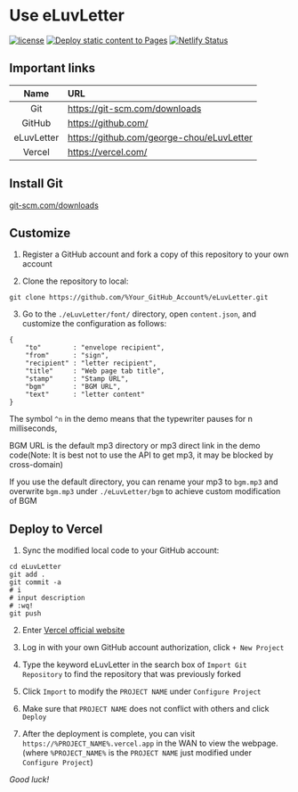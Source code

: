 # Use eLuvLetter

[![license](https://img.shields.io/github/license/george-chou/eLuvLetter.svg)](https://github.com/george-chou/eLuvLetter/blob/master/LICENSE)
[![Deploy static content to Pages](https://github.com/george-chou/eLuvLetter/actions/workflows/static.yml/badge.svg)](https://github.com/george-chou/eLuvLetter/actions/workflows/static.yml)
[![Netlify Status](https://api.netlify.com/api/v1/badges/693b7eb2-519a-469c-86f8-722aadad2e46/deploy-status)](https://app.netlify.com/sites/eluvletter/deploys)

## Important links
|    Name    | URL                                         |
| :--------: | :------------------------------------------ |
|    Git     | <https://git-scm.com/downloads>             |
|   GitHub   | <https://github.com/>                       |
| eLuvLetter | <https://github.com/george-chou/eLuvLetter> |
|   Vercel   | <https://vercel.com/>                       |

## Install Git
<a href="https://git-scm.com/downloads" target="_blank">git-scm.com/downloads</a>

## Customize

1. Register a GitHub account and fork a copy of this repository to your own account

2. Clone the repository to local:
```
git clone https://github.com/%Your_GitHub_Account%/eLuvLetter.git
```

3. Go to the `./eLuvLetter/font/` directory, open `content.json`, and customize the configuration as follows:

```
{
    "to"        : "envelope recipient",
    "from"      : "sign",
    "recipient" : "letter recipient",
    "title"     : "Web page tab title",
    "stamp"     : "Stamp URL",
    "bgm"       : "BGM URL",
    "text"      : "letter content"
}
```

The symbol `^n` in the demo means that the typewriter pauses for n milliseconds,

BGM URL is the default mp3 directory or mp3 direct link in the demo code(Note: It is best not to use the API to get mp3, it may be blocked by cross-domain)

If you use the default directory, you can rename your mp3 to `bgm.mp3` and overwrite `bgm.mp3` under `./eLuvLetter/bgm` to achieve custom modification of BGM

## Deploy to Vercel
1. Sync the modified local code to your GitHub account:
```
cd eLuvLetter
git add .
git commit -a
# i
# input description
# :wq!
git push
```

2. Enter <a href="https://vercel.com/login" target="_blank">Vercel official website</a>

3. Log in with your own GitHub account authorization, click `+ New Project`

4. Type the keyword eLuvLetter in the search box of `Import Git Repository` to find the repository that was previously forked

5. Click `Import` to modify the `PROJECT NAME` under `Configure Project`

6. Make sure that `PROJECT NAME` does not conflict with others and click `Deploy`

7. After the deployment is complete, you can visit `https://%PROJECT_NAME%.vercel.app` in the WAN to view the webpage. (where `%PROJECT_NAME%` is the `PROJECT NAME` just modified under `Configure Project`)

*Good luck!*